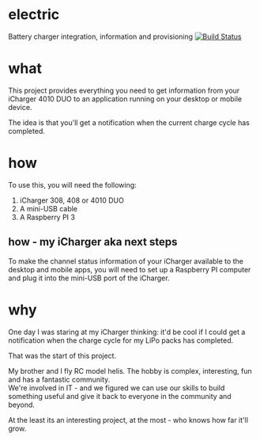 # electric
Battery charger integration, information and provisioning
[![Build Status](https://travis-ci.org/johncclayton/electric.svg?branch=master)](https://travis-ci.org/johncclayton/electric)

# what
This project provides everything you need to get information from your iCharger 4010 DUO to an application running on your desktop or mobile device.

The idea is that you'll get a notification when the current charge cycle has completed.

# how
To use this, you will need the following:
1. iCharger 308, 408 or 4010 DUO
1. A mini-USB cable 
1. A Raspberry PI 3 

## how - my iCharger aka next steps
To make the channel status information of your iCharger available to the desktop and mobile apps, you will need to set up a Raspberry PI computer and plug it into the mini-USB port of the iCharger. 

# why
One day I was staring at my iCharger thinking: it'd be cool if I could get a notification
when the charge cycle for my LiPo packs has completed.  

That was the start of this project.  

My brother and I fly RC model helis.  The hobby is complex, interesting, fun and has a fantastic community.  
We're involved in IT - and we figured we can use our skills to build something useful and give it back to everyone in the community and beyond. 
 
At the least its an interesting project, at the most - who knows how far it'll grow. 